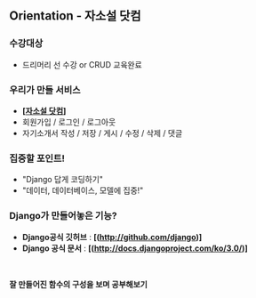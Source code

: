 ## Orientation - 자소설 닷컴

### 수강대상
  - 드리머리 선 수강 or CRUD 교육완료

### 우리가 만들 서비스
   - **[[자소설 닷컴](https://jasoseol.com/)]**
   - 회원가입 / 로그인 / 로그아웃
   - 자기소개서 작성 / 저장 / 게시 / 수정 / 삭제 / 댓글

### 집중할 포인트!
   - "Django 답게 코딩하기"
   - "데이터, 데이터베이스, 모델에 집중!"

### Django가 만들어놓은 기능?
   - **Django공식 깃허브** : **[(http://github.com/django)]**
   - **Django 공식 문서** : **[(http://docs.djangoproject.com/ko/3.0/)]**

<br>
    
**잘 만들어진 함수의 구성을 보며 공부해보기**
